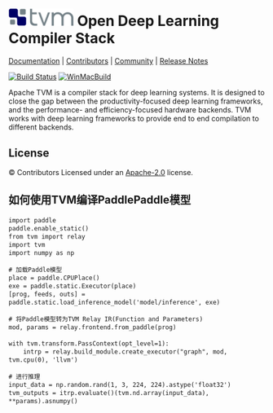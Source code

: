 <!--- Licensed to the Apache Software Foundation (ASF) under one -->
<!--- or more contributor license agreements.  See the NOTICE file -->
<!--- distributed with this work for additional information -->
<!--- regarding copyright ownership.  The ASF licenses this file -->
<!--- to you under the Apache License, Version 2.0 (the -->
<!--- "License"); you may not use this file except in compliance -->
<!--- with the License.  You may obtain a copy of the License at -->

<!---   http://www.apache.org/licenses/LICENSE-2.0 -->

<!--- Unless required by applicable law or agreed to in writing, -->
<!--- software distributed under the License is distributed on an -->
<!--- "AS IS" BASIS, WITHOUT WARRANTIES OR CONDITIONS OF ANY -->
<!--- KIND, either express or implied.  See the License for the -->
<!--- specific language governing permissions and limitations -->
<!--- under the License. -->

<img src=https://raw.githubusercontent.com/apache/tvm-site/main/images/logo/tvm-logo-small.png width=128/> Open Deep Learning Compiler Stack
==============================================
[Documentation](https://tvm.apache.org/docs) |
[Contributors](CONTRIBUTORS.md) |
[Community](https://tvm.apache.org/community) |
[Release Notes](NEWS.md)

[![Build Status](https://ci.tlcpack.ai/buildStatus/icon?job=tvm/main)](https://ci.tlcpack.ai/job/tvm/job/main/)
[![WinMacBuild](https://github.com/apache/tvm/workflows/WinMacBuild/badge.svg)](https://github.com/apache/tvm/actions?query=workflow%3AWinMacBuild)

Apache TVM is a compiler stack for deep learning systems. It is designed to close the gap between the
productivity-focused deep learning frameworks, and the performance- and efficiency-focused hardware backends.
TVM works with deep learning frameworks to provide end to end compilation to different backends.

License
-------
© Contributors Licensed under an [Apache-2.0](LICENSE) license.

## 如何使用TVM编译PaddlePaddle模型

```
import paddle
paddle.enable_static()
from tvm import relay
import tvm
import numpy as np

# 加载Paddle模型
place = paddle.CPUPlace()
exe = paddle.static.Executor(place)
[prog, feeds, outs] = paddle.static.load_inference_model('model/inference', exe)

# 将Paddle模型转为TVM Relay IR(Function and Parameters)
mod, params = relay.frontend.from_paddle(prog)

with tvm.transform.PassContext(opt_level=1):
    intrp = relay.build_module.create_executor("graph", mod, tvm.cpu(0), 'llvm')

# 进行推理
input_data = np.random.rand(1, 3, 224, 224).astype('float32')
tvm_outputs = itrp.evaluate()(tvm.nd.array(input_data), **params).asnumpy()
```
